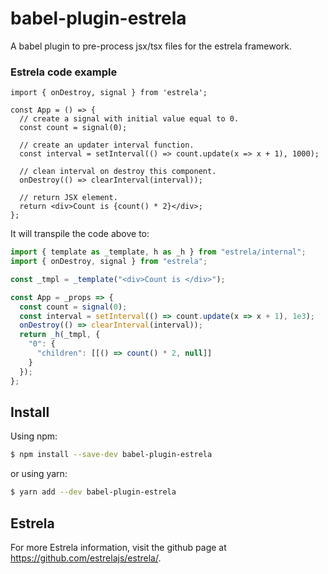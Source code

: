 # babel-plugin-estrela

A babel plugin to pre-process jsx/tsx files for the estrela framework.

### Estrela code example

```tsx
import { onDestroy, signal } from 'estrela';

const App = () => {
  // create a signal with initial value equal to 0.
  const count = signal(0);

  // create an updater interval function.
  const interval = setInterval(() => count.update(x => x + 1), 1000);

  // clean interval on destroy this component.
  onDestroy(() => clearInterval(interval));

  // return JSX element.
  return <div>Count is {count() * 2}</div>;
};
```

It will transpile the code above to:

```js
import { template as _template, h as _h } from "estrela/internal";
import { onDestroy, signal } from "estrela";

const _tmpl = _template("<div>Count is </div>");

const App = _props => {
  const count = signal(0);
  const interval = setInterval(() => count.update(x => x + 1), 1e3);
  onDestroy(() => clearInterval(interval));
  return _h(_tmpl, {
    "0": {
      "children": [[() => count() * 2, null]]
    }
  });
};
```

## Install

Using npm:

```bash
$ npm install --save-dev babel-plugin-estrela
```

or using yarn:

```bash
$ yarn add --dev babel-plugin-estrela
```

## Estrela

For more Estrela information, visit the github page at https://github.com/estrelajs/estrela/.

